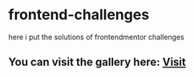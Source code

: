# frontend-challenges
here i put the solutions of frontendmentor challenges


## You can visit the gallery here: [Visit](https://frontend-mentor-gallery-nickgv.netlify.app)
